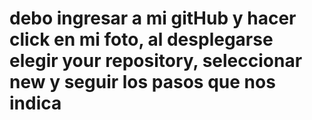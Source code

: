 # debo ingresar a mi gitHub y hacer click en mi foto, al desplegarse elegir your repository, seleccionar new y seguir los pasos que nos indica
